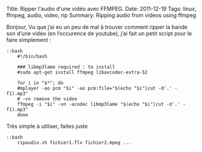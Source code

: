 Title: Ripper l'audio d'une vidéo avec FFMPEG.
Date: 2011-12-19 
Tags: linux, ffmpeg, audio, video, rip 
Summary: Ripping audio from videos using ffmpeg 

Bonjour,
Vu que j’ai eu un peu de mal à trouver comment ripper la bande son d’une vidéo (en l’occurence de youtube), j’ai fait un petit script pour le faire simplement :

    ::bash
        #!/bin/bash
 
        ### libmp3lame required : to install
        #sudo apt-get install ffmpeg libavcodec-extra-52
         
        for i in "$*"; do
        #mplayer -ao pcm "$i" -ao pcm:file="$(echo "$i"|cut -d'.' -f1).mp3"
        # -vn remove the video
        ffmpeg -i "$i" -vn -acodec libmp3lame "$(echo "$i"|cut -d'.' -f1).mp3"
        done

Très simple à utiliser, faites juste

    ::bash
        ripaudio.sh fichier1.flv fichier2.mpeg ...
